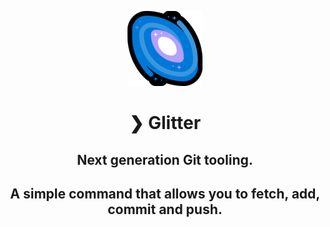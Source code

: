 <p align="center">
  <img src="./assets/galaxy.png" alt="Git-Glitter" />
</p>
<h1 align="center">❯ Glitter</h1>
<h2 align="center">
Next generation <b>Git</b> tooling.
<h2>
<p align="center">
A simple command that allows you to <b>fetch</b>, <b>add</b>, <b>commit</b> and <b>push</b>.
</p>
<h1></h1>